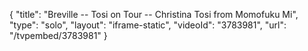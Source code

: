 {
    "title": "Breville -- Tosi on Tour  -- Christina Tosi from Momofuku Mi",
    "type": "solo",
    "layout": "iframe-static",
    "videoId": "3783981",
    "url": "\/tvpembed\/3783981"
}